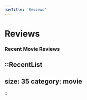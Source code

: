 ```yaml
---
navTitle: 'Reviews'
---
```


# Reviews

### Recent Movie Reviews

::RecentList
---
size: 35
category: movie
---
::

<!--
### Recent TV Reviews

::RecentList
---
size: 35
category: show
---
::
-->

